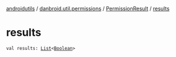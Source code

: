 [androidutils](../../index.md) / [danbroid.util.permissions](../index.md) / [PermissionResult](index.md) / [results](./results.md)

# results

`val results: `[`List`](https://kotlinlang.org/api/latest/jvm/stdlib/kotlin.collections/-list/index.html)`<`[`Boolean`](https://kotlinlang.org/api/latest/jvm/stdlib/kotlin/-boolean/index.html)`>`